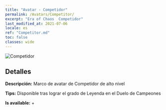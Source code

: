 ```yaml
---
title: "Avatar - Competidor"
permalink: /Avatars/Competitor/
excerpt: "Era of Chaos  Competidor"
last_modified_at: 2021-07-06
locale: es
ref: "Competitor.md"
toc: false
classes: wide
---
```

 ![Competidor](/images/a/avatarFrame_2.png)

## Detalles

 **Descripción:** Marco de avatar de Competidor de alto nivel 

 **Tips:** Disponible tras lograr el grado de Leyenda en el Duelo de Campeones 

 **Is available:**  + 


